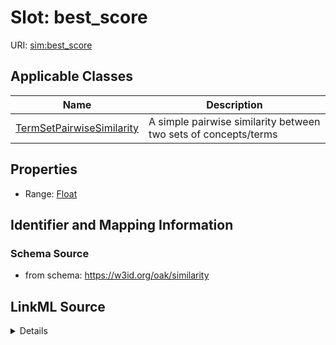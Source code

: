# Slot: best_score

URI: [sim:best_score](https://w3id.org/linkml/similarity/best_score)



<!-- no inheritance hierarchy -->




## Applicable Classes

| Name | Description |
| --- | --- |
[TermSetPairwiseSimilarity](TermSetPairwiseSimilarity.md) | A simple pairwise similarity between two sets of concepts/terms






## Properties

* Range: [Float](Float.md)







## Identifier and Mapping Information







### Schema Source


* from schema: https://w3id.org/oak/similarity




## LinkML Source

<details>
```yaml
name: best_score
from_schema: https://w3id.org/oak/similarity
rank: 1000
alias: best_score
domain_of:
- TermSetPairwiseSimilarity
range: float
required: false

```
</details>